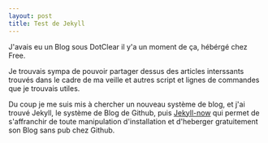 ```yaml
---
layout: post
title: Test de Jekyll
---
```


J'avais eu un Blog sous DotClear il y'a un moment de ça, hébérgé chez Free.

Je trouvais sympa de pouvoir partager dessus des articles interssants trouvés dans le cadre de ma veille et autres script et lignes de commandes que je trouvais utiles.

Du coup je me suis mis à chercher un nouveau système de blog, et j'ai trouvé Jekyll, le système de Blog de Github, puis [Jekyll-now](https://github.com/barryclark/jekyll-now) qui permet de s'affranchir de toute manipulation d'installation et d'heberger gratuitement son Blog sans pub chez Github. 
